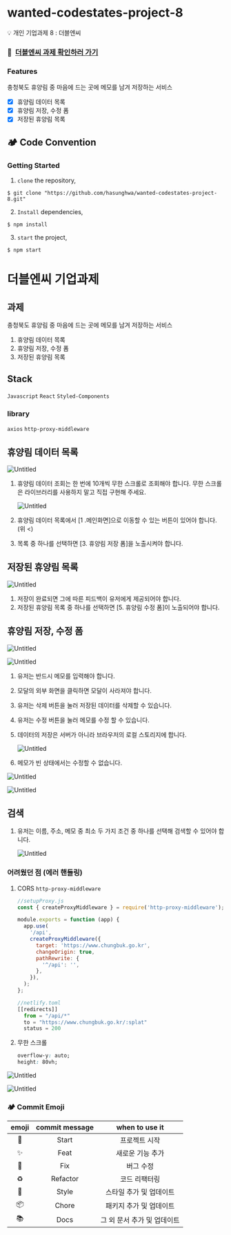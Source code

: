 # wanted-codestates-project-8
💡 개인 기업과제 8 : 더블엔씨

### 📌 &nbsp;[더블엔씨 과제 확인하러 가기](https://elegant-ganache-715518.netlify.app/)

### Features

충청북도 휴양림 중 마음에 드는 곳에 메모를 남겨 저장하는 서비스

- [x] 휴양림 데이터 목록
- [x] 휴양림 저장, 수정 폼
- [x] 저장된 휴양림 목록

## 🏕 Code Convention

### Getting Started

1. `clone` the repository,

```
$ git clone "https://github.com/hasunghwa/wanted-codestates-project-8.git"
```

2. `Install` dependencies,

```
$ npm install
```

3. `start` the project,

```
$ npm start
```
# 더블엔씨 기업과제

## 과제

충청북도 휴양림 중 마음에 드는 곳에 메모를 남겨 저장하는 서비스

1. 휴양림 데이터 목록
2. 휴양림 저장, 수정 폼
3. 저장된 휴양림 목록

## **Stack**

`Javascript` `React` `Styled-Components`

### library

`axios` `http-proxy-middleware`   

## 휴양림 데이터 목록

![Untitled](https://s3-us-west-2.amazonaws.com/secure.notion-static.com/bd7a568f-f506-4919-8e28-ad5ef3f32b79/Untitled.png)

1. 휴양림 데이터 조회는 한 번에 10개씩 무한 스크롤로 조회해야 합니다. 무한 스크롤은 라이브러리를 사용하지 말고 직접 구현해 주세요.
    
    ![Untitled](https://s3-us-west-2.amazonaws.com/secure.notion-static.com/536f04f8-7ddc-4f3d-8ee4-053f2982ba5d/Untitled.png)
    
2. 휴양림 데이터 목록에서 [1 .메인화면]으로 이동할 수 있는 버튼이 있어야 합니다.(위 <)
3. 목록 중 하나를 선택하면 [3. 휴양림 저장 폼]을 노출시켜야 합니다.

## 저장된 휴양림 목록

![Untitled](https://s3-us-west-2.amazonaws.com/secure.notion-static.com/04ce1a5f-4a64-4643-99b8-50744b2d9620/Untitled.png)

1. 저장이 완료되면 그에 따른 피드백이 유저에게 제공되어야 합니다.
2. 저장된 휴양림 목록 중 하나를 선택하면 [5. 휴양림 수정 폼]이 노출되어야 합니다.

## 휴양림 저장, 수정 폼

![Untitled](https://s3-us-west-2.amazonaws.com/secure.notion-static.com/1514bdfd-c641-41a5-9a78-25c1066e2c23/Untitled.png)

![Untitled](https://s3-us-west-2.amazonaws.com/secure.notion-static.com/e081728b-a400-4ae2-ac54-0c8c07515255/Untitled.png)

1. 유저는 반드시 메모를 입력해야 합니다.
2. 모달의 외부 화면을 클릭하면 모달이 사라져야 합니다.
3. 유저는 삭제 버튼을 눌러 저장된 데이터를 삭제할 수 있습니다.
4. 유저는 수정 버튼을 눌러 메모를 수정 할 수 있습니다.
5. 데이터의 저장은 서버가 아니라 브라우저의 로컬 스토리지에 합니다.
    
    ![Untitled](https://s3-us-west-2.amazonaws.com/secure.notion-static.com/f7ff0cd6-ca1f-4b40-ae8e-ee336dda9ce6/Untitled.png)
    
6. 메모가 빈 상태에서는 수정할 수 없습니다.

![Untitled](https://s3-us-west-2.amazonaws.com/secure.notion-static.com/48c8dad5-7d85-4056-be1b-5cee2682c188/Untitled.png)

![Untitled](https://s3-us-west-2.amazonaws.com/secure.notion-static.com/cdc16240-723b-4e07-a717-3b9622c36f12/Untitled.png)

## 검색

1. 유저는 이름, 주소, 메모 중 최소 두 가지 조건 중 하나를 선택해 검색할 수 있어야 합니다.
    
    ![Untitled](https://s3-us-west-2.amazonaws.com/secure.notion-static.com/3f1c2b39-db45-4147-a008-0e4b38ea413f/Untitled.png)
    

### 어려웠던 점 ****(에러 핸들링)****

1. CORS `http-proxy-middleware`   
    
    ```jsx
    //setupProxy.js
    const { createProxyMiddleware } = require('http-proxy-middleware');
    
    module.exports = function (app) {
      app.use(
        '/api',
        createProxyMiddleware({
          target: 'https://www.chungbuk.go.kr',
          changeOrigin: true,
          pathRewrite: {
            '^/api': '',
          },
        }),
      );
    };
    
    ```
    
    ```jsx
    //netlify.toml
    [[redirects]]
      from = "/api/*"
      to = "https://www.chungbuk.go.kr/:splat"
      status = 200
    ```
    
2. 무한 스크롤
    ```css
    overflow-y: auto;
    height: 80vh;
    ```
![Untitled](https://s3-us-west-2.amazonaws.com/secure.notion-static.com/d825a874-e0ae-4449-8a1f-af2d6deee624/Untitled.png)

![Untitled](https://s3-us-west-2.amazonaws.com/secure.notion-static.com/771045cf-4b9c-4426-884e-23f8540c206b/Untitled.png)
### 🏕 Commit Emoji

|   emoji    | commit message |       when to use it        |
| :--------: | :------------: | :-------------------------: |
|   :tada:   |     Start      |        프로젝트 시작        |
| :sparkles: |      Feat      |      새로운 기능 추가       |
|   :bug:    |      Fix       |          버그 수정          |
| :recycle:  |    Refactor    |        코드 리팩터링        |
| :lipstick: |     Style      |   스타일 추가 및 업데이트   |
| :package:  |     Chore      |   패키지 추가 및 업데이트   |
|  :books:   |      Docs      | 그 외 문서 추가 및 업데이트 |

### <br/>

